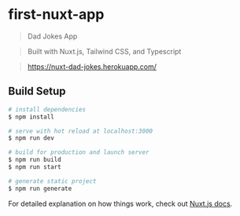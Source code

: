 # first-nuxt-app

> Dad Jokes App

> Built with Nuxt.js, Tailwind CSS, and Typescript

> https://nuxt-dad-jokes.herokuapp.com/

## Build Setup

```bash
# install dependencies
$ npm install

# serve with hot reload at localhost:3000
$ npm run dev

# build for production and launch server
$ npm run build
$ npm run start

# generate static project
$ npm run generate
```

For detailed explanation on how things work, check out [Nuxt.js docs](https://nuxtjs.org).
